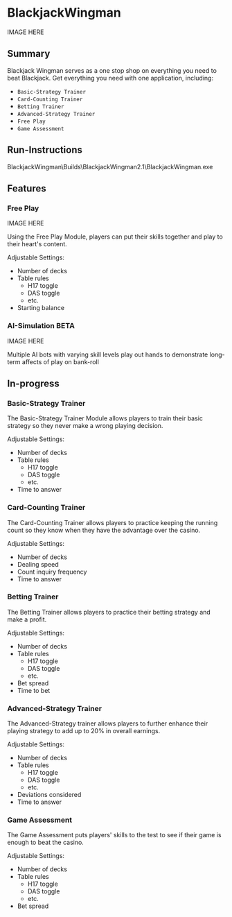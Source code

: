 # BlackjackWingman
IMAGE HERE

## Summary
Blackjack Wingman serves as a one stop shop on everything you need to beat Blackjack. Get everything you need with one application, including:
* `Basic-Strategy Trainer`
* `Card-Counting Trainer`
* `Betting Trainer`
* `Advanced-Strategy Trainer`
* `Free Play`
* `Game Assessment`

## Run-Instructions
BlackjackWingman\Builds\BlackjackWingman2.1\BlackjackWingman.exe

## Features
### Free Play
IMAGE HERE

Using the Free Play Module, players can put their skills together and play to their heart's content. 

Adjustable Settings:
* Number of decks
* Table rules
  * H17 toggle
  * DAS toggle
  * etc.
* Starting balance

### AI-Simulation BETA
IMAGE HERE

Multiple AI bots with varying skill levels play out hands to demonstrate long-term affects of play on bank-roll

## In-progress
### Basic-Strategy Trainer
The Basic-Strategy Trainer Module allows players to train their basic strategy so they never make a wrong playing decision. 

Adjustable Settings:
* Number of decks
* Table rules
  * H17 toggle
  * DAS toggle
  * etc.
* Time to answer
  
### Card-Counting Trainer
The Card-Counting Trainer allows players to practice keeping the running count so they know when they have the advantage over the casino.

Adjustable Settings:
* Number of decks
* Dealing speed
* Count inquiry frequency
* Time to answer

### Betting Trainer
The Betting Trainer allows players to practice their betting strategy and make a profit.

Adjustable Settings:
* Number of decks
* Table rules
  * H17 toggle
  * DAS toggle
  * etc.
* Bet spread
* Time to bet

### Advanced-Strategy Trainer
The Advanced-Strategy trainer allows players to further enhance their playing strategy to add up to 20% in overall earnings.

Adjustable Settings:
* Number of decks
* Table rules
  * H17 toggle
  * DAS toggle
  * etc.
* Deviations considered
* Time to answer

### Game Assessment
The Game Assessment puts players' skills to the test to see if their game is enough to beat the casino.

Adjustable Settings:
* Number of decks
* Table rules
  * H17 toggle
  * DAS toggle
  * etc.
* Bet spread
